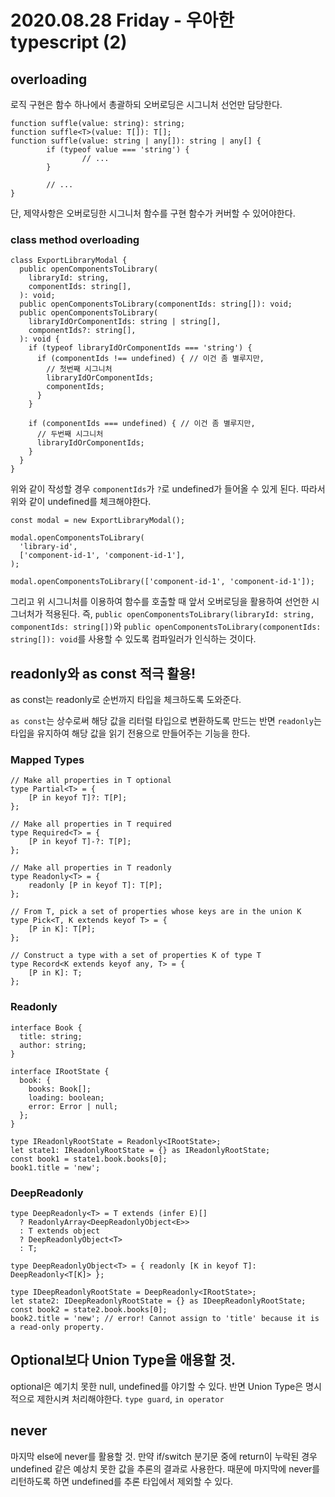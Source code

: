 # 2020.08.28 Friday - 우아한 typescript \(2\)

## overloading

로직 구현은 함수 하나에서 총괄하되 오버로딩은 시그니처 선언만 담당한다.

```text
function suffle(value: string): string;
function suffle<T>(value: T[]): T[];
function suffle(value: string | any[]): string | any[] {
        if (typeof value === 'string') {
                // ...
        }

        // ...
}
```

단, 제약사항은 오버로딩한 시그니처 함수를 구현 함수가 커버할 수 있어야한다.

### class method overloading

```text
class ExportLibraryModal {
  public openComponentsToLibrary(
    libraryId: string,
    componentIds: string[],
  ): void;
  public openComponentsToLibrary(componentIds: string[]): void;
  public openComponentsToLibrary(
    libraryIdOrComponentIds: string | string[],
    componentIds?: string[],
  ): void {
    if (typeof libraryIdOrComponentIds === 'string') {
      if (componentIds !== undefined) { // 이건 좀 별루지만,
        // 첫번째 시그니처
        libraryIdOrComponentIds;
        componentIds;
      }
    }

    if (componentIds === undefined) { // 이건 좀 별루지만,
      // 두번째 시그니처
      libraryIdOrComponentIds;
    }
  }
}
```

위와 같이 작성할 경우 `componentIds`가 `?`로 undefined가 들어올 수 있게 된다. 따라서 위와 같이 undefined를 체크해야한다.

```text
const modal = new ExportLibraryModal();

modal.openComponentsToLibrary(
  'library-id',
  ['component-id-1', 'component-id-1'],
);

modal.openComponentsToLibrary(['component-id-1', 'component-id-1']);
```

그리고 위 시그니처를 이용하여 함수를 호출할 때 앞서 오버로딩을 활용하여 선언한 시그너처가 적용된다. 즉, `public openComponentsToLibrary(libraryId: string, componentIds: string[])`와 `public openComponentsToLibrary(componentIds: string[]): void`를 사용할 수 있도록 컴파일러가 인식하는 것이다.

## readonly와 as const 적극 활용!

as const는 readonly로 순번까지 타입을 체크하도록 도와준다.

`as const`는 상수로써 해당 값을 리터럴 타입으로 변환하도록 만드는 반면 `readonly`는 타입을 유지하여 해당 값을 읽기 전용으로 만들어주는 기능을 한다.

### Mapped Types

```text
// Make all properties in T optional
type Partial<T> = {
    [P in keyof T]?: T[P];
};

// Make all properties in T required
type Required<T> = {
    [P in keyof T]-?: T[P];
};

// Make all properties in T readonly
type Readonly<T> = {
    readonly [P in keyof T]: T[P];
};

// From T, pick a set of properties whose keys are in the union K
type Pick<T, K extends keyof T> = {
    [P in K]: T[P];
};

// Construct a type with a set of properties K of type T
type Record<K extends keyof any, T> = {
    [P in K]: T;
};
```

### Readonly

```text
interface Book {
  title: string;
  author: string;
}

interface IRootState {
  book: {
    books: Book[];
    loading: boolean;
    error: Error | null;
  };
}

type IReadonlyRootState = Readonly<IRootState>;
let state1: IReadonlyRootState = {} as IReadonlyRootState;
const book1 = state1.book.books[0];
book1.title = 'new';
```

### DeepReadonly

```text
type DeepReadonly<T> = T extends (infer E)[]
  ? ReadonlyArray<DeepReadonlyObject<E>>
  : T extends object
  ? DeepReadonlyObject<T>
  : T;

type DeepReadonlyObject<T> = { readonly [K in keyof T]: DeepReadonly<T[K]> };

type IDeepReadonlyRootState = DeepReadonly<IRootState>;
let state2: IDeepReadonlyRootState = {} as IDeepReadonlyRootState;
const book2 = state2.book.books[0];
book2.title = 'new'; // error! Cannot assign to 'title' because it is a read-only property.
```

## Optional보다 Union Type을 애용할 것.

optional은 예기치 못한 null, undefined를 야기할 수 있다. 반면 Union Type은 명시적으로 제한시켜 처리해야한다. `type guard`, `in operator`

## never

마지막 else에 never를 활용할 것. 만약 if/switch 분기문 중에 return이 누락된 경우 undefined 같은 예상치 못한 값을 추론의 결과로 사용한다. 때문에 마지막에 never를 리턴하도록 하면 undefined를 추론 타입에서 제외할 수 있다.

